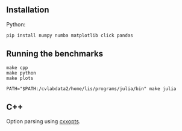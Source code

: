 

## Installation

Python:
```
pip install numpy numba matplotlib click pandas
```

## Running the benchmarks

```
make cpp
make python
make plots

PATH="$PATH:/cvlabdata2/home/lis/programs/julia/bin" make julia
```

## C++

Option parsing using [cxxopts](https://github.com/jarro2783/cxxopts).

